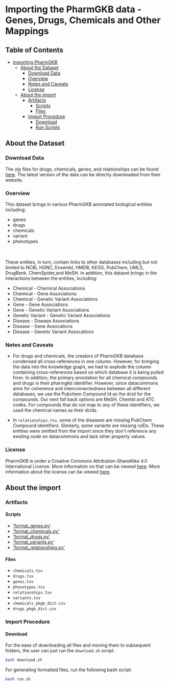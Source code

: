 # Importing the PharmGKB data - Genes, Drugs, Chemicals and Other Mappings

## Table of Contents

- [Importing PharmGKB](#importing-pharmgkb)
  - [About the Dataset](#about-the-dataset)
    - [Download Data](#download-data)
    - [Overview](#overview)
    - [Notes and Caveats](#notes-and-caveats)
    - [License](#license)
  - [About the import](#about-the-import)
    - [Artifacts](#artifacts)
      - [Scripts](#scripts)
      - [Files](#files)
    - [Import Procedure](#import-procedure)
      - [Download](#download)
      - [Run Scripts](#run-scripts)

## About the Dataset

### Download Data

The zip files for drugs, chemicals, genes, and relationships can be found [here](https://www.pharmgkb.org/downloads). The latest version of the data can be directly downloaded from their website.

### Overview

This dataset brings in various PharmGKB annotated biological entities including:

- genes
- drugs
- chemicals
- variant
- phenotypes

<br> </br>
These entities, in turn, contain links to other databases including but not limited to NCBI, HGNC, Ensembl, HMDB, KEGG, PubChem, UMLS, DrugBank, ChemSpider,and MeSH. In addition, this dataset brings in the interactions between the entities, including:

- Chemical - Chemical Associations
- Chemical - Gene Associations
- Chemical - Genetic Variant Associations
- Gene - Gene Associations
- Gene - Genetic Variant Associations
- Genetic Variant - Genetic Variant Associations
- Disease - Disease Associations
- Disease - Gene Assocations
- Disease - Genetic Variant Assocations

### Notes and Caveats

- For drugs and chemicals, the creators of PharmGKB database condensed all cross-references in one column. However, for bringing the data into the knowledge graph, we had to explode the column containing cross-references based on which database it is being pulled from. In addition, the primary annotation for all chemical compounds and drugs is their pharmgkb identifier. However, since datacommons aims for coherence and interconnectedness between all different databases, we use the Pubchem Compound Id as the dcid for the compounds. Our next fall back options are MeSH, Chembl and ATC codes. For compounds that do not map to any of these identifiers, we used the chemical names as their dcids.

- In `relationships.tsv`, some of the diseases are missing PubChem Compound identifiers. Similarly, some variants are missing rsIDs. These entities were omitted from the import since they don't reference any existing node on datacommons and lack other property values.

### License

PharmGKB is under a Creative Commons Attribution-ShareAlike 4.0 International License. More information on that can be viewed [here](https://www.pharmgkb.org/page/dataUsagePolicy).
More information about the license can be viewed [here](https://creativecommons.org/licenses/by-sa/4.0/).

## About the import

### Artifacts

#### Scripts

- ['format_genes.py'](format_genes.py)
- ['format_chemicals.py'](format_chemicals.py)
- ['format_drugs.py'](format_drugs.py)
- ['format_variants.py'](format_variants.py)
- ['format_relationships.py'](format_relationships.py)

#### Files

- `chemicals.tsv`
- `drugs.tsv`
- `genes.tsv`
- `phenotypes.tsv`
- `relationships.tsv`
- `variants.tsv`
- `chemicals_pkgb_dict.csv`
- `drugs_pkgb_dict.csv`

### Import Procedure

#### Download

For the ease of downloading all files and moving them to subsequent folders, the user can just run the `download.sh` script:

```bash
bash download.sh
```

For generating formatted files, run the following bash script:

```bash
bash run.sh
```

